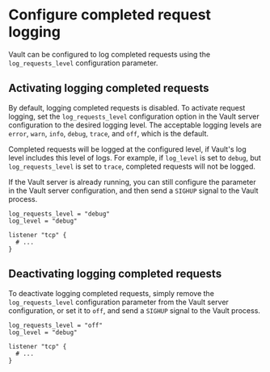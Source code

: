 # Configure completed request logging

Vault can be configured to log completed requests using the `log_requests_level` configuration parameter.

## Activating logging completed requests

By default, logging completed requests is disabled. To activate request logging, set the `log_requests_level` configuration option in the Vault server configuration to the desired logging level. The acceptable logging levels are `error`, `warn`, `info`, `debug`, `trace`, and `off`, which is the default.

Completed requests will be logged at the configured level, if Vault's log level includes this level of logs. For example, if `log_level` is set to `debug`, but `log_requests_level` is set to `trace`, completed requests will not be logged.

If the Vault server is already running, you can still configure the parameter in the Vault server configuration, and then send a `SIGHUP` signal to the Vault process.

```hcl
log_requests_level = "debug"
log_level = "debug"

listener "tcp" {
  # ...
}
```

## Deactivating logging completed requests

To deactivate logging completed requests, simply remove the `log_requests_level` configuration parameter from the Vault server configuration, or set it to `off`, and send a `SIGHUP` signal to the Vault process.

```hcl
log_requests_level = "off"
log_level = "debug"

listener "tcp" {
  # ...
}
```